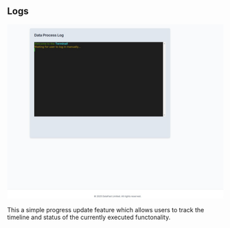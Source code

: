 
## Logs

![Alt text](../../User%20Workflow/img/WhatsApp%20Image%202025-03-04%20at%2010.04.38%20AM%20(4).jpeg)

This a simple progress update feature which allows users to track the timeline
and status of the currently executed functonality.

